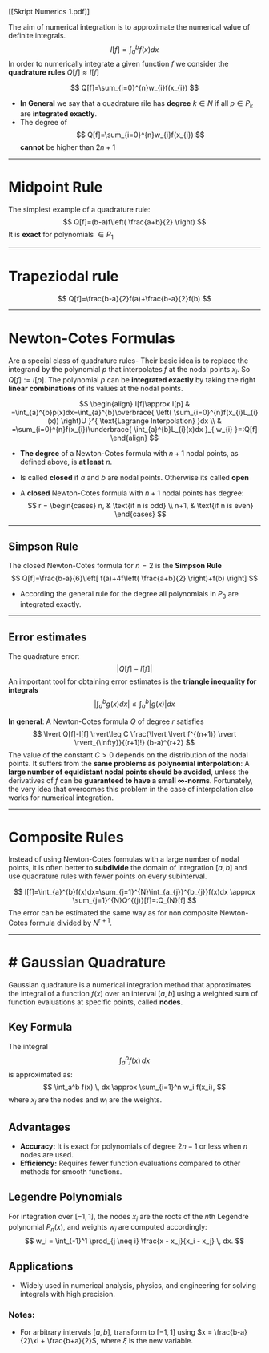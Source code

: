 [[Skript Numerics 1.pdf]]

The aim of numerical integration is to approximate the numerical value of definite integrals. 
$$
I[f]=\int_{a}^{b}f(x)dx
$$
In order to numerically integrate a given function $f$ we consider the **quadrature rules** $Q[f]\approx I[f]$

$$
Q[f]=\sum_{i=0}^{n}w_{i}f(x_{i})
$$
- **In General** we say that a quadrature rile has **degree** $k\in N$ if all $p \in P_{k}$ are **integrated exactly**.
- The degree of 
$$
Q[f]=\sum_{i=0}^{n}w_{i}f(x_{i})
$$
	**cannot** be higher than $2n+1$

---
# Midpoint Rule
The simplest example of a quadrature rule: 
$$
Q[f]=(b-a)f\left( \frac{a+b}{2} \right)
$$
It is **exact** for polynomials  $\in P_{1}$

---
# Trapeziodal rule
$$
Q[f]=\frac{b-a}{2}f(a)+\frac{b-a}{2}f(b)
$$


---
# Newton-Cotes Formulas
Are a special class of quadrature rules- Their basic idea is to replace the integrand by the polynomial $p$ that interpolates $f$ at the nodal points $x_{i}$. So $Q[f]:=I[p]$. The polynomial $p$ can be **integrated exactly** by taking the right **linear combinations** of its values at the nodal points.

$$
\begin{align}
I[f]\approx I[p] & =\int_{a}^{b}p(x)dx=\int_{a}^{b}\overbrace{ \left( \sum_{i=0}^{n}f(x_{i}L_{i}(x)) \right)U }^{ \text{Lagrange Interpolation} }dx \\
 & =\sum_{i=0}^{n}f(x_{i})\underbrace{ \int_{a}^{b}L_{i}(x)dx }_{ w_{i} }=:Q[f]
\end{align}
$$

- **The degree** of a Newton-Cotes formula with $n+1$ nodal points, as defined above, is **at least** $n$.
- Is called **closed** if $a$ and $b$ are nodal points. Otherwise its called **open**

- A **closed** Newton-Cotes formula with $n+1$ nodal points has degree:
$$
r = \begin{cases}
n,  & \text{if n is odd} \\
n+1,  & \text{if n is even}
\end{cases}
$$

---
## Simpson Rule
The closed Newton-Cotes formula for $n=2$ is the **Simpson Rule**
$$
Q[f]=\frac{b-a}{6}\left[ f(a)+4f\left( \frac{a+b}{2} \right)+f(b) \right]
$$
- According the general rule for the degree all polynomials in $P_{3}$ are integrated exactly. 

---
## Error estimates
The quadrature error: 
$$
\lvert Q[f]-I[f] \rvert 
$$
An important tool for obtaining error estimates is the **triangle inequality for integrals**
$$
\left\lvert  \int_{a}^{b}g(x)dx  \right\rvert \leq \int_{a}^{b}\lvert g(x) \rvert dx
$$

**In general**:
A Newton-Cotes formula $Q$ of degree $r$ satisfies
$$
\lvert Q[f]-I[f] \rvert\leq C \frac{\lvert \lvert f^{(n+1)} \rvert  \rvert_{\infty}}{(r+1)!} (b-a)^{r+2}
$$
The value of the constant $C>0$ depends on the distribution of the nodal points. 
It suffers from the **same problems as polynomial interpolation**:
A **large number of equidistant nodal points should be avoided**, unless the derivatives of $f$ can be **guaranteed to have a small $\infty$-norms**.  Fortunately, the very idea that overcomes this problem in the case of interpolation also works for numerical integration. 

---
# Composite Rules
Instead of using Newton-Cotes formulas with a large number of nodal points, it is often better to **subdivide** the domain of integration $[a,b]$ and use quadrature rules with fewer points on every subinterval. 

$$
I[f]=\int_{a}^{b}f(x)dx=\sum_{j=1}^{N}\int_{a_{j}}^{b_{j}}f(x)dx \approx \sum_{j=1}^{N}Q^{(j)}[f]=:Q_{N}[f]
$$
The error can be estimated the same way as for non composite Newton-Cotes formula divided by $N^{r+1}$.

---
# # Gaussian Quadrature

Gaussian quadrature is a numerical integration method that approximates the integral of a function $f(x)$ over an interval $[a, b]$ using a weighted sum of function evaluations at specific points, called **nodes**. 

## Key Formula
The integral 
$$
\int_a^b f(x) \, dx
$$
is approximated as:
$$
\int_a^b f(x) \, dx \approx \sum_{i=1}^n w_i f(x_i),
$$
where $x_i$ are the nodes and $w_i$ are the weights.

## Advantages
- **Accuracy:** It is exact for polynomials of degree $2n-1$ or less when $n$ nodes are used.
- **Efficiency:** Requires fewer function evaluations compared to other methods for smooth functions.

## Legendre Polynomials
For integration over $[-1, 1]$, the nodes $x_i$ are the roots of the $n$th Legendre polynomial $P_n(x)$, and weights $w_i$ are computed accordingly:
$$
w_i = \int_{-1}^1 \prod_{j \neq i} \frac{x - x_j}{x_i - x_j} \, dx.
$$

## Applications
- Widely used in numerical analysis, physics, and engineering for solving integrals with high precision.

### Notes:
- For arbitrary intervals $[a, b]$, transform to $[-1, 1]$ using $x = \frac{b-a}{2}\xi + \frac{b+a}{2}$, where $\xi$ is the new variable.
  